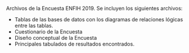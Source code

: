 Archivos de la Encuesta ENFIH 2019. Se incluyen los siguientes archivos: 
- Tablas de las bases de datos con los diagramas de relaciones lógicas entre las tablas. 
- Cuestionario de la Encuesta
- Diseño conceptual de la Encuesta
- Principales tabulados de resultados encontrados. 
